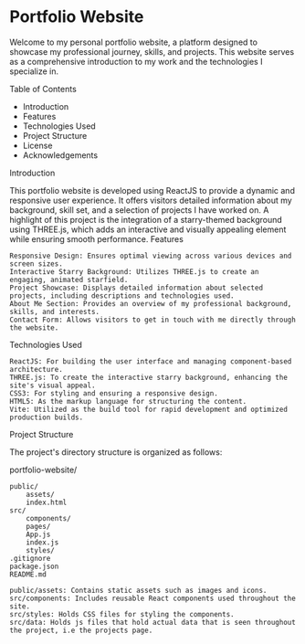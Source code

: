 # Portfolio Website

Welcome to my personal portfolio website, a platform designed to showcase my professional journey, skills, and projects. This website serves as a comprehensive introduction to my work and the technologies I specialize in.

Table of Contents

- Introduction
- Features
- Technologies Used
- Project Structure
- License
- Acknowledgements

Introduction

This portfolio website is developed using ReactJS to provide a dynamic and responsive user experience. It offers visitors detailed information about my background, skill set, and a selection of projects I have worked on. A highlight of this project is the integration of a starry-themed background using THREE.js, which adds an interactive and visually appealing element while ensuring smooth performance.
Features

    Responsive Design: Ensures optimal viewing across various devices and screen sizes.
    Interactive Starry Background: Utilizes THREE.js to create an engaging, animated starfield.
    Project Showcase: Displays detailed information about selected projects, including descriptions and technologies used.
    About Me Section: Provides an overview of my professional background, skills, and interests.
    Contact Form: Allows visitors to get in touch with me directly through the website.

Technologies Used

    ReactJS: For building the user interface and managing component-based architecture.
    THREE.js: To create the interactive starry background, enhancing the site's visual appeal.
    CSS3: For styling and ensuring a responsive design.
    HTML5: As the markup language for structuring the content.
    Vite: Utilized as the build tool for rapid development and optimized production builds.

Project Structure

The project's directory structure is organized as follows:

portfolio-website/

    public/
        assets/
        index.html
    src/
        components/
        pages/
        App.js
        index.js
        styles/
    .gitignore
    package.json
    README.md

    public/assets: Contains static assets such as images and icons.
    src/components: Includes reusable React components used throughout the site.
    src/styles: Holds CSS files for styling the components.
    src/data: Holds js files that hold actual data that is seen throughout the project, i.e the projects page.

